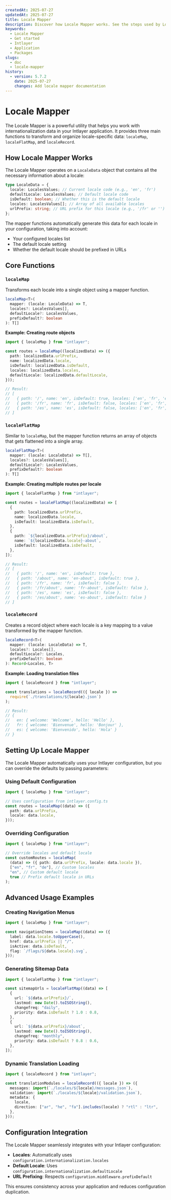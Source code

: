 ```yaml
---
createdAt: 2025-07-27
updatedAt: 2025-07-27
title: Locale Mapper
description: Discover how Locale Mapper works. See the steps used by Locale Mapper in your application. See what does the different packages do.
keywords:
  - Locale Mapper
  - Get started
  - Intlayer
  - Application
  - Packages
slugs:
  - doc
  - locale-mapper
history:
  - version: 5.7.2
    date: 2025-07-27
    changes: Add locale mapper documentation
---
```


# Locale Mapper

The Locale Mapper is a powerful utility that helps you work with internationalization data in your Intlayer application. It provides three main functions to transform and organize locale-specific data: `localeMap`, `localeFlatMap`, and `localeRecord`.

## How Locale Mapper Works

The Locale Mapper operates on a `LocaleData` object that contains all the necessary information about a locale:

```typescript
type LocaleData = {
  locale: LocalesValues; // Current locale code (e.g., 'en', 'fr')
  defaultLocale: LocalesValues; // Default locale code
  isDefault: boolean; // Whether this is the default locale
  locales: LocalesValues[]; // Array of all available locales
  urlPrefix: string; // URL prefix for this locale (e.g., '/fr' or '')
};
```

The mapper functions automatically generate this data for each locale in your configuration, taking into account:

- Your configured locales list
- The default locale setting
- Whether the default locale should be prefixed in URLs

## Core Functions

### `localeMap`

Transforms each locale into a single object using a mapper function.

```typescript
localeMap<T>(
  mapper: (locale: LocaleData) => T,
  locales?: LocalesValues[],
  defaultLocale?: LocalesValues,
  prefixDefault?: boolean
): T[]
```

**Example: Creating route objects**

```typescript
import { localeMap } from "intlayer";

const routes = localeMap((localizedData) => ({
  path: localizedData.urlPrefix,
  name: localizedData.locale,
  isDefault: localizedData.isDefault,
  locales: localizedData.locales,
  defaultLocale: localizedData.defaultLocale,
}));

// Result:
// [
//   { path: '/', name: 'en', isDefault: true, locales: ['en', 'fr', 'es'], defaultLocale: 'en' },
//   { path: '/fr', name: 'fr', isDefault: false, locales: ['en', 'fr', 'es'], defaultLocale: 'en' },
//   { path: '/es', name: 'es', isDefault: false, locales: ['en', 'fr', 'es'], defaultLocale: 'en' }
// ]
```

### `localeFlatMap`

Similar to `localeMap`, but the mapper function returns an array of objects that gets flattened into a single array.

```typescript
localeFlatMap<T>(
  mapper: (locale: LocaleData) => T[],
  locales?: LocalesValues[],
  defaultLocale?: LocalesValues,
  prefixDefault?: boolean
): T[]
```

**Example: Creating multiple routes per locale**

```typescript
import { localeFlatMap } from "intlayer";

const routes = localeFlatMap((localizedData) => [
  {
    path: localizedData.urlPrefix,
    name: localizedData.locale,
    isDefault: localizedData.isDefault,
  },
  {
    path: `${localizedData.urlPrefix}/about`,
    name: `${localizedData.locale}-about`,
    isDefault: localizedData.isDefault,
  },
]);

// Result:
// [
//   { path: '/', name: 'en', isDefault: true },
//   { path: '/about', name: 'en-about', isDefault: true },
//   { path: '/fr', name: 'fr', isDefault: false },
//   { path: '/fr/about', name: 'fr-about', isDefault: false },
//   { path: '/es', name: 'es', isDefault: false },
//   { path: '/es/about', name: 'es-about', isDefault: false }
// ]
```

### `localeRecord`

Creates a record object where each locale is a key mapping to a value transformed by the mapper function.

```typescript
localeRecord<T>(
  mapper: (locale: LocaleData) => T,
  locales?: Locales[],
  defaultLocale?: Locales,
  prefixDefault?: boolean
): Record<Locales, T>
```

**Example: Loading translation files**

```typescript
import { localeRecord } from "intlayer";

const translations = localeRecord(({ locale }) =>
  require(`./translations/${locale}.json`)
);

// Result:
// {
//   en: { welcome: 'Welcome', hello: 'Hello' },
//   fr: { welcome: 'Bienvenue', hello: 'Bonjour' },
//   es: { welcome: 'Bienvenido', hello: 'Hola' }
// }
```

## Setting Up Locale Mapper

The Locale Mapper automatically uses your Intlayer configuration, but you can override the defaults by passing parameters:

### Using Default Configuration

```typescript
import { localeMap } from "intlayer";

// Uses configuration from intlayer.config.ts
const routes = localeMap((data) => ({
  path: data.urlPrefix,
  locale: data.locale,
}));
```

### Overriding Configuration

```typescript
import { localeMap } from "intlayer";

// Override locales and default locale
const customRoutes = localeMap(
  (data) => ({ path: data.urlPrefix, locale: data.locale }),
  ["en", "fr", "de"], // Custom locales
  "en", // Custom default locale
  true // Prefix default locale in URLs
);
```

## Advanced Usage Examples

### Creating Navigation Menus

```typescript
import { localeMap } from "intlayer";

const navigationItems = localeMap((data) => ({
  label: data.locale.toUpperCase(),
  href: data.urlPrefix || "/",
  isActive: data.isDefault,
  flag: `/flags/${data.locale}.svg`,
}));
```

### Generating Sitemap Data

```typescript
import { localeFlatMap } from "intlayer";

const sitemapUrls = localeFlatMap((data) => [
  {
    url: `${data.urlPrefix}/`,
    lastmod: new Date().toISOString(),
    changefreq: "daily",
    priority: data.isDefault ? 1.0 : 0.8,
  },
  {
    url: `${data.urlPrefix}/about`,
    lastmod: new Date().toISOString(),
    changefreq: "monthly",
    priority: data.isDefault ? 0.8 : 0.6,
  },
]);
```

### Dynamic Translation Loading

```typescript
import { localeRecord } from "intlayer";

const translationModules = localeRecord(({ locale }) => ({
  messages: import(`./locales/${locale}/messages.json`),
  validation: import(`./locales/${locale}/validation.json`),
  metadata: {
    locale,
    direction: ["ar", "he", "fa"].includes(locale) ? "rtl" : "ltr",
  },
}));
```

## Configuration Integration

The Locale Mapper seamlessly integrates with your Intlayer configuration:

- **Locales**: Automatically uses `configuration.internationalization.locales`
- **Default Locale**: Uses `configuration.internationalization.defaultLocale`
- **URL Prefixing**: Respects `configuration.middleware.prefixDefault`

This ensures consistency across your application and reduces configuration duplication.
